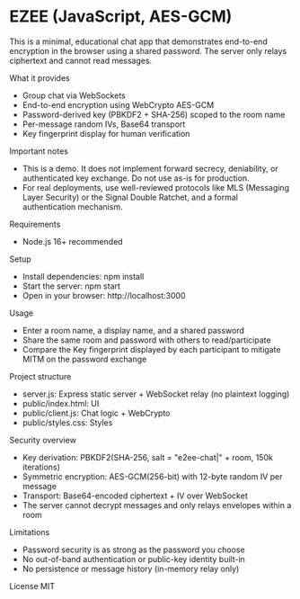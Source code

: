 # EZEE (JavaScript, AES-GCM)

This is a minimal, educational chat app that demonstrates end-to-end encryption in the browser using a shared password. The server only relays ciphertext and cannot read messages.

What it provides
- Group chat via WebSockets
- End-to-end encryption using WebCrypto AES-GCM
- Password-derived key (PBKDF2 + SHA-256) scoped to the room name
- Per-message random IVs, Base64 transport
- Key fingerprint display for human verification

Important notes
- This is a demo. It does not implement forward secrecy, deniability, or authenticated key exchange. Do not use as-is for production.
- For real deployments, use well-reviewed protocols like MLS (Messaging Layer Security) or the Signal Double Ratchet, and a formal authentication mechanism.

Requirements
- Node.js 16+ recommended

Setup
- Install dependencies:
  npm install
- Start the server:
  npm start
- Open in your browser:
  http://localhost:3000

Usage
- Enter a room name, a display name, and a shared password
- Share the same room and password with others to read/participate
- Compare the Key fingerprint displayed by each participant to mitigate MITM on the password exchange

Project structure
- server.js: Express static server + WebSocket relay (no plaintext logging)
- public/index.html: UI
- public/client.js: Chat logic + WebCrypto
- public/styles.css: Styles

Security overview
- Key derivation: PBKDF2(SHA-256, salt = "e2ee-chat|" + room, 150k iterations)
- Symmetric encryption: AES-GCM(256-bit) with 12-byte random IV per message
- Transport: Base64-encoded ciphertext + IV over WebSocket
- The server cannot decrypt messages and only relays envelopes within a room

Limitations
- Password security is as strong as the password you choose
- No out-of-band authentication or public-key identity built-in
- No persistence or message history (in-memory relay only)

License
MIT